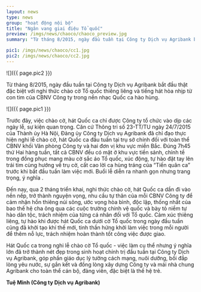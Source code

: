 ```yaml
---
layout: news
type: news
group: "hoạt động nội bộ"
title: "Ngân vang giai điệu Tổ quốc"
preview: /imgs/news/chaoco/chaoco_preview.jpg
summary: "Từ tháng 8/2015, ngày đầu tuần tại Công ty Dịch vụ Agribank bắt đầu thật đặc biệt với nghi thức chào cờ Tổ quốc thiêng liêng và tiếng hát hòa nhịp từ con tim của CBNV Công ty trong nền nhạc Quốc ca hào hùng."

pic1: /imgs/news/chaoco/cc1.jpg
pic2: /imgs/news/chaoco/cc2.jpg
--- 
```


![]({{ page.pic2 }})

Từ tháng 8/2015, ngày đầu tuần tại Công ty Dịch vụ Agribank bắt đầu thật đặc biệt với nghi thức chào cờ Tổ quốc thiêng liêng và tiếng hát hòa nhịp từ con tim của CBNV Công ty trong nền nhạc Quốc ca hào hùng.

![]({{ page.pic1 }})

Trước đây, việc chào cờ, hát Quốc ca chỉ được Công ty tổ chức vào dịp các ngày lễ, sự kiện quan trọng. Căn cứ Thông tri số 23-TT/TU ngày 24/7/2015 của Thành ủy Hà Nội, Đảng ủy Công ty Dịch vụ Agribank đã chỉ đạo thực hiện nghi lễ chào cờ, hát Quốc ca đầu tuần tại trụ sở chính đối với toàn thể CBNV khối Văn phòng Công ty và hai đơn vị khu vực miền Bắc. Đúng 7h45 thứ Hai hàng tuần, tất cả CBNV đều có mặt ở khu vực tiền sảnh, chỉnh tề trong đồng phục mang màu cờ sắc áo Tổ quốc, xúc động, tự hào đặt tay lên trái tim cùng hướng về trụ cờ, cất cao lời ca hùng tráng của “Tiến quân ca” trước khi bắt đầu tuần làm việc mới. Buổi lễ diễn ra nhanh gọn nhưng trang trọng, ý nghĩa .

Đến nay, qua 2 tháng triển khai, nghi thức chào cờ, hát Quốc ca dần đi vào nền nếp, trở thành nguyện vọng, nhu cầu tự thân của mỗi CBNV Công ty để cảm nhận hồn thiêng núi sông, ước vọng hòa bình, độc lập, thống nhất của bao thế hệ cha ông qua các cuộc trường chinh vệ quốc và bày tỏ niềm tự hào dân tộc, trách nhiệm của từng cá nhân đối với Tổ quốc. Cảm xúc thiêng liêng, tự hào khi được hát Quốc ca dưới cờ Tổ quốc trong ngày đầu tuần cũng đã khởi tạo khí thế mới, tinh thần hứng khởi làm việc trong mỗi người để thêm nỗ lực, trách nhiệm hoàn thành tốt công việc được giao.

Hát Quốc ca trong nghi lễ chào cờ Tổ quốc - việc làm cụ thể nhưng ý nghĩa lớn đã trở thành nét đẹp trong sinh hoạt chính trị đầu tuần tại Công ty Dịch vụ Agribank, góp phần giáo dục lý tưởng cách mạng, nuôi dưỡng, bồi đắp lòng yêu nước, sự gắn kết và đồng lòng xây dựng Công ty và mái nhà chung Agribank cho toàn thể cán bộ, đảng viên, đặc biệt là thế hệ trẻ.

**Tuệ Minh (Công ty Dịch vụ Agribank)**
